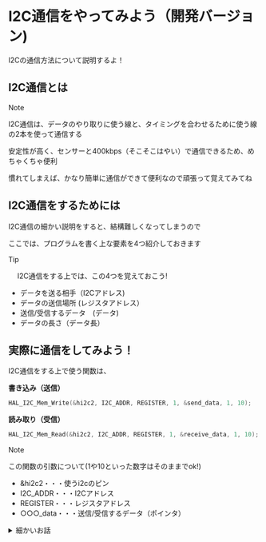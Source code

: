 # I2C通信をやってみよう（開発バージョン)

I2Cの通信方法について説明するよ！

## I2C通信とは

> [!NOTE] 
>
> I2C通信は、データのやり取りに使う線と、タイミングを合わせるために使う線の2本を使って通信する
> 
> 安定性が高く、センサーと400kbps（そこそこはやい）で通信できるため、めちゃくちゃ便利
>
> 慣れてしまえば、かなり簡単に通信ができて便利なので頑張って覚えてみてね

## I2C通信をするためには

I2C通信の細かい説明をすると、結構難しくなってしまうので

ここでは、プログラムを書く上な要素を4つ紹介しておきます

> [!TIP]
>　
> I2C通信をする上では、この4つを覚えておこう!
>
> - データを送る相手（I2Cアドレス)
> - データの送信場所 (レジスタアドレス）
> - 送信/受信するデータ　(データ)
> - データの長さ（データ長）

## 実際に通信をしてみよう！

I2C通信をする上で使う関数は、

**書き込み（送信）**
```cpp
HAL_I2C_Mem_Write(&hi2c2, I2C_ADDR, REGISTER, 1, &send_data, 1, 10);
```

**読み取り（受信）**
```cpp
HAL_I2C_Mem_Read(&hi2c2, I2C_ADDR, REGISTER, 1, &receive_data, 1, 10);
```

> [!NOTE]
>
> この関数の引数について(1や10といった数字はそのままでok!)
>
> - &hi2c2・・・使うi2cのピン
> - I2C_ADDR・・・I2Cアドレス
> - REGISTER・・・レジスタアドレス
> - ○○○_data・・・送信/受信するデータ（ポインタ）
>

<details>

 <summary> 細かいお話 </summary>

 <br>

- **一番最後の'10'という引数について**

これは、最大時間を設定している

通常は一瞬で通信が成功するが、上手くいかなかったときこの数字の秒数（単位はms)で諦めるように設定できる
 
<br>

- **REGISTERと&send_dataの後の'1'という引数について**

これは、隣り合う複数のレジスタに一度に書き込むときに使う

例えば、0x10から0x12までの3つのレジスタに書き込みたいときは、send_data[3]のように3つの要素を持つ配列とセットで
このように書くことができる

```cpp
HAL_I2C_Mem_Write(&hi2c2, I2C_ADDR, 0x10, 3, send_data, 3, 10);
```

センサーの値などはxyzのデータが近いレジスタにあることがほとんどなので、知っておくと便利かも

</details>

